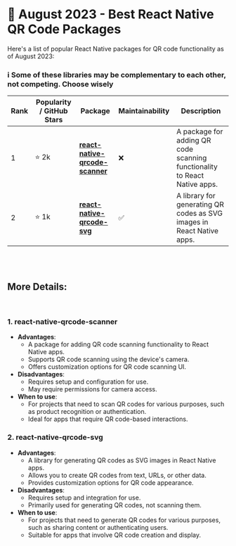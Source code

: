# 🚀 August 2023 - Best React Native QR Code Packages

Here's a list of popular React Native packages for QR code functionality as of August 2023:

### ℹ️ Some of these libraries may be complementary to each other, not competing. Choose wisely
| Rank | Popularity / GitHub Stars | Package | Maintainability | Description |
| ---- | -------------------------- | ------- | ---------------- | ----------- |
| 1    | ⭐ 2k          | [**react-native-qrcode-scanner**](https://github.com/moaazsidat/react-native-qrcode-scanner) | :x: | A package for adding QR code scanning functionality to React Native apps. |
| 2    | ⭐ 1k              | [**react-native-qrcode-svg**](https://github.com/awesomejerry/react-native-qrcode-svg) | :white_check_mark:     | A library for generating QR codes as SVG images in React Native apps. |

</br>
</br>

## More Details:

</br>

### 1. react-native-qrcode-scanner
   - **Advantages**:
     - A package for adding QR code scanning functionality to React Native apps.
     - Supports QR code scanning using the device's camera.
     - Offers customization options for QR code scanning UI.
   - **Disadvantages**:
     - Requires setup and configuration for use.
     - May require permissions for camera access.
   - **When to use**:
     - For projects that need to scan QR codes for various purposes, such as product recognition or authentication.
     - Ideal for apps that require QR code-based interactions.

### 2. react-native-qrcode-svg
   - **Advantages**:
     - A library for generating QR codes as SVG images in React Native apps.
     - Allows you to create QR codes from text, URLs, or other data.
     - Provides customization options for QR code appearance.
   - **Disadvantages**:
     - Requires setup and integration for use.
     - Primarily used for generating QR codes, not scanning them.
   - **When to use**:
     - For projects that need to generate QR codes for various purposes, such as sharing content or authenticating users.
     - Suitable for apps that involve QR code creation and display.

